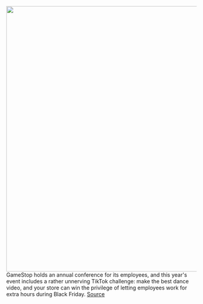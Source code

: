 <img src='https://cdn.vox-cdn.com/thumbor/46GhKDnvVgLOaKnOCeCgexHKuH0=/0x0:5000x3333/1200x800/filters:focal(2265x675:3065x1475)/cdn.vox-cdn.com/uploads/chorus_image/image/67738875/1228229505.0.jpg' width='700px' /><br/>
GameStop holds an annual conference for its employees, and this year's event includes a rather unnerving TikTok challenge: make the best dance video, and your store can win the privilege of letting employees work for extra hours during Black Friday.
<a href='https://www.theverge.com/2020/11/4/21549850/gamestop-tiktok-contest-prize-work-hours'> Source <a/>